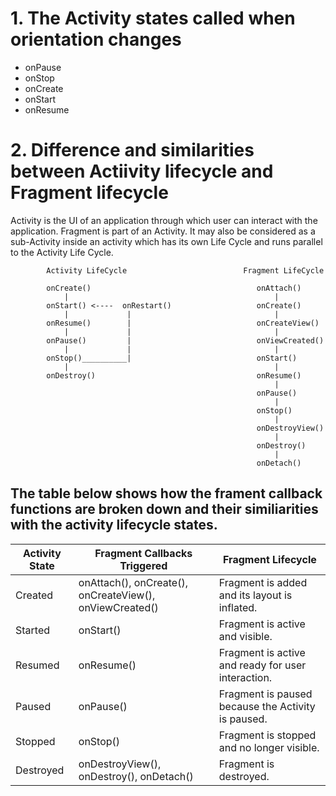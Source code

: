 # 1. The Activity states called when orientation changes
 - onPause
 - onStop
 - onCreate
 - onStart
 - onResume
 

# 2. Difference and similarities between Actiivity lifecycle and Fragment lifecycle

Activity is the UI of an application through which user can interact with the application. Fragment is part of an Activity. 
It may also be considered as a sub-Activity inside an activity which has its own Life Cycle and runs parallel to the Activity Life Cycle.

            Activity LifeCycle                          Fragment LifeCycle

            onCreate()                                     onAttach()
                |                                              |
            onStart() <----  onRestart()                   onCreate()
                |             |                                |
            onResume()        |                            onCreateView()
                |             |                                |
            onPause()         |                            onViewCreated()
                |             |                                |
            onStop()__________|                            onStart()
                |                                              |
            onDestroy()                                    onResume()
                                                               |
                                                           onPause()
                                                               |
                                                           onStop()
                                                               |
                                                           onDestroyView()
                                                               |
                                                           onDestroy()
                                                               |
                                                           onDetach()
                                                           
                                               
                                               
## The table below shows how the frament callback functions are broken down and their similiarities with the activity lifecycle states.

|Activity State	| Fragment Callbacks Triggered	| Fragment Lifecycle |
|---------------|-------------------------------|--------------------|
|Created | onAttach(), onCreate(), onCreateView(), onViewCreated() | Fragment is added and its layout is inflated.|
|Started | onStart() |	Fragment is active and visible.|
|Resumed | onResume() |	Fragment is active and ready for user interaction.|
|Paused |	onPause()	| Fragment is paused because the Activity is paused.|
|Stopped | onStop()	| Fragment is stopped and no longer visible.|
|Destroyed | onDestroyView(), onDestroy(), onDetach()	| Fragment is destroyed.|
